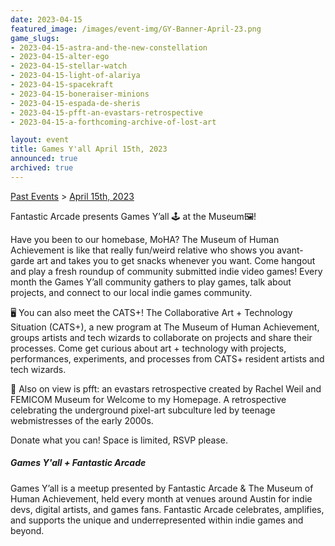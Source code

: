 ```yaml
---
date: 2023-04-15
featured_image: /images/event-img/GY-Banner-April-23.png
game_slugs:
- 2023-04-15-astra-and-the-new-constellation
- 2023-04-15-alter-ego
- 2023-04-15-stellar-watch
- 2023-04-15-light-of-alariya
- 2023-04-15-spacekraft
- 2023-04-15-boneraiser-minions
- 2023-04-15-espada-de-sheris
- 2023-04-15-pfft-an-evastars-retrospective
- 2023-04-15-a-forthcoming-archive-of-lost-art

layout: event
title: Games Y'all April 15th, 2023
announced: true
archived: true
---
```


[Past Events](../html/events.html) > [April 15th, 2023](event-april-2023.html)

Fantastic Arcade presents Games Y’all 🕹️ at the Museum🖼️!
  
Have you been to our homebase, MoHA? The Museum of Human Achievement is like that really fun/weird relative who shows you avant-garde art and takes you to get snacks whenever you want. Come hangout and play a fresh roundup of community submitted indie video games! Every month the Games Y’all community gathers to play games, talk about projects, and connect to our local indie games community.
  
🖥️ You can also meet the CATS+! The Collaborative Art + Technology Situation (CATS+), a new program at The Museum of Human Achievement, groups artists and tech wizards to collaborate on projects and share their processes. Come get curious about art + technology with projects, performances, experiments, and processes from CATS+ resident artists and tech wizards.
  
👾 Also on view is pfft: an evastars retrospective created by Rachel Weil and FEMICOM Museum for Welcome to my Homepage. A retrospective celebrating the underground pixel-art subculture led by teenage webmistresses of the early 2000s.
  
Donate what you can! Space is limited, RSVP please.

##### Games Y'all + Fantastic Arcade

Games Y’all is a meetup presented by Fantastic Arcade & The Museum of Human Achievement, held every month at venues around Austin for indie devs, digital artists, and games fans.
Fantastic Arcade celebrates, amplifies, and supports the unique and underrepresented within indie games and beyond.
